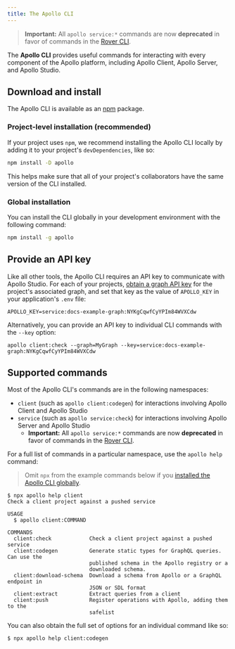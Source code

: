 ```yaml
---
title: The Apollo CLI
---
```


> **Important:** All `apollo service:*` commands are now **deprecated** in favor of commands in the [Rover CLI](https://www.apollographql.com/docs/rover/).

The **Apollo CLI** provides useful commands for interacting with every component of the Apollo platform, including Apollo Client, Apollo Server, and Apollo Studio.

## Download and install

The Apollo CLI is available as an [npm](https://www.npmjs.com/get-npm) package.

### Project-level installation (recommended)

If your project uses `npm`, we recommend installing the Apollo CLI locally by adding it to your project's `devDependencies`, like so:

```bash
npm install -D apollo
```

This helps make sure that all of your project's collaborators have the same version of the CLI installed.

### Global installation

You can install the CLI globally in your development environment with the following command:

```bash
npm install -g apollo
```

## Provide an API key

Like all other tools, the Apollo CLI requires an API key to communicate with Apollo Studio. For each of your projects, [obtain a graph API key](https://www.apollographql.com/docs/studio/api-keys/#graph-api-keys) for the project's associated graph, and set that key as the value of `APOLLO_KEY` in your application's `.env` file:

```js:title=.env
APOLLO_KEY=service:docs-example-graph:NYKgCqwfCyYPIm84WVXCdw
```

Alternatively, you can provide an API key to individual CLI commands with the `--key` option:

```
apollo client:check --graph=MyGraph --key=service:docs-example-graph:NYKgCqwfCyYPIm84WVXCdw
```

## Supported commands

Most of the Apollo CLI's commands are in the following namespaces:

* `client` (such as `apollo client:codegen`) for interactions involving Apollo Client and Apollo Studio
* `service` (such as `apollo service:check`) for interactions involving Apollo Server and Apollo Studio
    * **Important:** All `apollo service:*` commands are now **deprecated** in favor of commands in the [Rover CLI](https://www.apollographql.com/docs/rover/).

For a full list of commands in a particular namespace, use the `apollo help` command:

> Omit `npx` from the example commands below if you [installed the Apollo CLI globally](#global-installation).

```
$ npx apollo help client
Check a client project against a pushed service

USAGE
  $ apollo client:COMMAND

COMMANDS
  client:check            Check a client project against a pushed service
  client:codegen          Generate static types for GraphQL queries. Can use the
                          published schema in the Apollo registry or a
                          downloaded schema.
  client:download-schema  Download a schema from Apollo or a GraphQL endpoint in
                          JSON or SDL format
  client:extract          Extract queries from a client
  client:push             Register operations with Apollo, adding them to the
                          safelist
```

You can also obtain the full set of options for an individual command like so:

```
$ npx apollo help client:codegen
```
